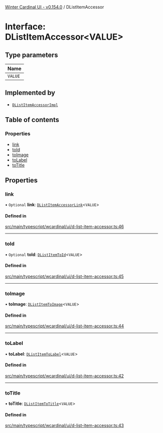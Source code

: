 [Winter Cardinal UI - v0.154.0](../index.md) / DListItemAccessor

# Interface: DListItemAccessor<VALUE\>

## Type parameters

| Name |
| :------ |
| `VALUE` |

## Implemented by

- [`DListItemAccessorImpl`](../classes/DListItemAccessorImpl.md)

## Table of contents

### Properties

- [link](DListItemAccessor.md#link)
- [toId](DListItemAccessor.md#toid)
- [toImage](DListItemAccessor.md#toimage)
- [toLabel](DListItemAccessor.md#tolabel)
- [toTitle](DListItemAccessor.md#totitle)

## Properties

### link

• `Optional` **link**: [`DListItemAccessorLink`](DListItemAccessorLink.md)<`VALUE`\>

#### Defined in

[src/main/typescript/wcardinal/ui/d-list-item-accessor.ts:46](https://github.com/winter-cardinal/winter-cardinal-ui/blob/v0.154.0/src/main/typescript/wcardinal/ui/d-list-item-accessor.ts#L46)

___

### toId

• `Optional` **toId**: [`DListItemToId`](../index.md#dlistitemtoid)<`VALUE`\>

#### Defined in

[src/main/typescript/wcardinal/ui/d-list-item-accessor.ts:45](https://github.com/winter-cardinal/winter-cardinal-ui/blob/v0.154.0/src/main/typescript/wcardinal/ui/d-list-item-accessor.ts#L45)

___

### toImage

• **toImage**: [`DListItemToImage`](../index.md#dlistitemtoimage)<`VALUE`\>

#### Defined in

[src/main/typescript/wcardinal/ui/d-list-item-accessor.ts:44](https://github.com/winter-cardinal/winter-cardinal-ui/blob/v0.154.0/src/main/typescript/wcardinal/ui/d-list-item-accessor.ts#L44)

___

### toLabel

• **toLabel**: [`DListItemToLabel`](../index.md#dlistitemtolabel)<`VALUE`\>

#### Defined in

[src/main/typescript/wcardinal/ui/d-list-item-accessor.ts:42](https://github.com/winter-cardinal/winter-cardinal-ui/blob/v0.154.0/src/main/typescript/wcardinal/ui/d-list-item-accessor.ts#L42)

___

### toTitle

• **toTitle**: [`DListItemToTitle`](../index.md#dlistitemtotitle)<`VALUE`\>

#### Defined in

[src/main/typescript/wcardinal/ui/d-list-item-accessor.ts:43](https://github.com/winter-cardinal/winter-cardinal-ui/blob/v0.154.0/src/main/typescript/wcardinal/ui/d-list-item-accessor.ts#L43)
